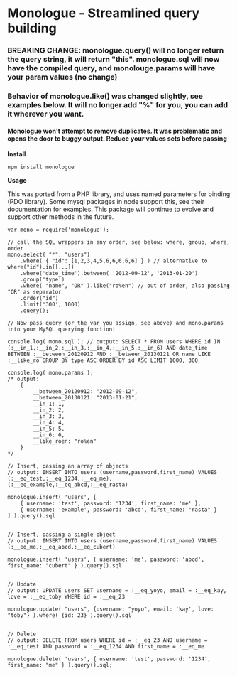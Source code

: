Monologue - Streamlined query building
======================================

### BREAKING CHANGE: monologue.query() will no longer return the query string, it will return "this".  monologue.sql will now have the compiled query, and monolouge.params will have your param values (no change)
### Behavior of monologue.like() was changed slightly, see examples below.  It will no longer add "%" for you, you can add it wherever you want.
#### Monologue won't attempt to remove duplicates. It was problematic and opens the door to buggy output. Reduce your values sets before passing

**Install**

    npm install monologue

**Usage**

This was ported from a PHP library, and uses named parameters for binding (PDO library). Some mysql packages in node support this, see their documentation for examples. This package will continue to evolve and support other methods in the future.

    var mono = require('monologue');

    // call the SQL wrappers in any order, see below: where, group, where, order
    mono.select( "*", "users")
        .where( { "id": [1,2,3,4,5,6,6,6,6,6] } ) // alternative to where("id").in([...])
        .where('date_time').between( '2012-09-12', '2013-01-20')
        .group('type')
        .where( "name", "OR" ).like("ro%en") // out of order, also passing "OR" as separator
        .order("id")
        .limit('300', 1000)
        .query();

    // Now pass query (or the var you assign, see above) and mono.params into your MySQL querying function!

    console.log( mono.sql ); // output: SELECT * FROM users WHERE id IN (:__in_1,:__in_2,:__in_3,:__in_4,:__in_5,:__in_6) AND date_time BETWEEN :__between_20120912 AND :__between_20130121 OR name LIKE :__like_ro GROUP BY type ASC ORDER BY id ASC LIMIT 1000, 300

    console.log( mono.params );
    /* output:
        {
            __between_20120912: "2012-09-12",
            __between_20130121: "2013-01-21",
            __in_1: 1,
            __in_2: 2,
            __in_3: 3,
            __in_4: 4,
            __in_5: 5,
            __in_6: 6,
            __like_roen: "ro%en"
        }
    */

    // Insert, passing an array of objects
    // output: INSERT INTO users (username,password,first_name) VALUES (:__eq_test,:__eq_1234,:__eq_me),(:__eq_example,:__eq_abcd,:__eq_rasta)

    monologue.insert( 'users', [
        { username: 'test', password: '1234', first_name: 'me' },
        { username: 'example', password: 'abcd', first_name: "rasta" }
    ] ).query().sql


    // Insert, passing a single object
    // output: INSERT INTO users (username,password,first_name) VALUES (:__eq_me,:__eq_abcd,:__eq_cubert)

    monologue.insert( 'users', { username: 'me', password: 'abcd', first_name: "cubert" } ).query().sql


    // Update
    // output: UPDATE users SET username = :__eq_yoyo, email = :__eq_kay, love = :__eq_toby WHERE id = :__eq_23

    monologue.update( "users", {username: "yoyo", email: 'kay', love: "toby"} ).where( {id: 23} ).query().sql


    // Delete
    // output: DELETE FROM users WHERE id = :__eq_23 AND username = :__eq_test AND password = :__eq_1234 AND first_name = :__eq_me

    monologue.delete( 'users', { username: 'test', password: '1234', first_name: "me" } ).query().sql;